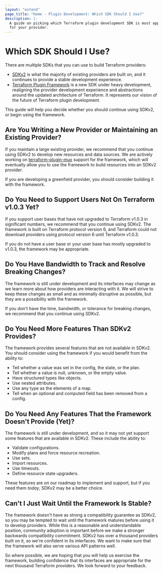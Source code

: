 ```yaml
---
layout: "extend"
page_title: "Home - Plugin Development: Which SDK Should I Use?"
description: |-
  A guide on picking which Terraform plugin development SDK is most appropriate
  for your provider.
---
```


# Which SDK Should I Use?

There are multiple SDKs that you can use to build Terraform providers:

-  [SDKv2](/docs/extend/sdkv2-intro.html) is what the majority of existing providers are built on, and it continues to provide a stable development experience.
- [Terraform Plugin Framework](/docs/plugin/framework/index.html) is a new SDK under heavy development, realigning the provider development experience and abstractions around the updated architecture of Terraform. It represents our vision of the future of Terraform plugin development.

This guide will help you decide whether you should continue using SDKv2, or begin using the framework.

## Are You Writing a New Provider or Maintaining an Existing Provider?

If you maintain a large existing provider, we recommend that you continue using
SDKv2 to develop new resources and data sources. We are actively working on
[terraform-plugin-mux](https://pkg.go.dev/github.com/hashicorp/terraform-plugin-mux)
support for the framework, which will eventually allow you to use the framework
to build resources into an SDKv2 provider.

If you are developing a greenfield provider, you should consider building it
with the framework.

## Do You Need to Support Users Not On Terraform v1.0.3 Yet?

If you support user bases that have not upgraded to Terraform v1.0.3 in
significant numbers, we recommend that you continue using SDKv2. The framework
is built on Terraform protocol version 6, and Terraform could not download
providers using protocol version 6 until Terraform v1.0.3.

If you do not have a user base or your user base has mostly upgraded to v1.0.3,
the framework may be appropriate.

## Do You Have Bandwidth to Track and Resolve Breaking Changes?

The framework is still under development and its interfaces may change as we
learn more about how providers are interacting with it. We will strive to keep
these changes as small and as minimally disruptive as possible, but they are a
possibility with the framework.

If you don't have the time, bandwidth, or tolerance for breaking changes, we
recommend that you continue using SDKv2.

## Do You Need More Features Than SDKv2 Provides?

The framework provides several features that are not available in SDKv2. You
should consider using the framework if you would benefit from the ability to:

* Tell whether a value was set in the config, the state, or the plan.
* Tell whether a value is null, unknown, or the empty value.
* Have structured types like objects.
* Use nested attributes.
* Use any type as the elements of a map.
* Tell when an optional and computed field has been removed from a config.

## Do You Need Any Features That the Framework Doesn't Provide (Yet)?

The framework is still under development, and so it may not yet support some
features that are available in SDKv2. These include the ability to:

* Validate configurations.
* Modify plans and force resource recreation.
* Use sets.
* Import resources.
* Use timeouts.
* Define resource state upgraders.

These features are on our roadmap to implement and support, but if you need
them _today_, SDKv2 may be a better choice.

## Can't I Just Wait Until the Framework Is Stable?

The framework doesn't have as strong a compatibility guarantee as SDKv2, so you
may be tempted to wait until the framework matures before using it to develop
providers. While this is a reasonable and understandable position, community
adoption is important before we make a stronger backwards compatibility
commitment. SDKv2 has over a thousand providers built on it, so we're confident
in its interfaces. We want to make sure that the framework will also serve
various API patterns well.

So where possible, we are hoping that you will help us exercise the framework,
building confidence that its interfaces are appropriate for the next thousand
Terraform providers. We look forward to your feedback.
